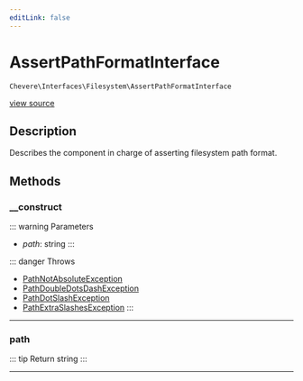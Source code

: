```yaml
---
editLink: false
---
```


# AssertPathFormatInterface

`Chevere\Interfaces\Filesystem\AssertPathFormatInterface`

[view source](https://github.com/chevere/chevere/blob/master/src/Chevere/Interfaces/Filesystem/AssertPathFormatInterface.php)

## Description

Describes the component in charge of asserting filesystem path format.

## Methods

### __construct

::: warning Parameters
- *path*: string
:::

::: danger Throws
- [PathNotAbsoluteException](../../Exceptions/Filesystem/PathNotAbsoluteException.md) 
- [PathDoubleDotsDashException](../../Exceptions/Filesystem/PathDoubleDotsDashException.md) 
- [PathDotSlashException](../../Exceptions/Filesystem/PathDotSlashException.md) 
- [PathExtraSlashesException](../../Exceptions/Filesystem/PathExtraSlashesException.md) 
:::

---

### path

::: tip Return
string
:::

---
